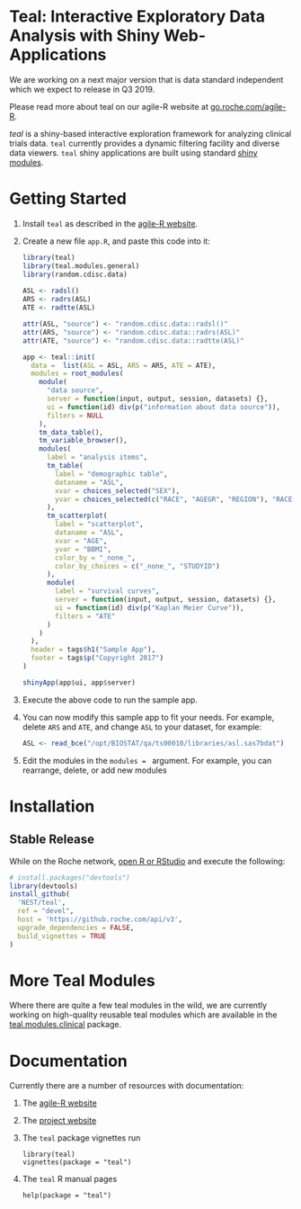 # Teal: Interactive Exploratory Data Analysis with Shiny Web-Applications

We are working on a next major version that is data standard independent which we expect to release in Q3 2019.

Please read more about teal on our agile-R website at [go.roche.com/agile-R](http://go.roche.com/agile-R).

*teal* is a shiny-based interactive exploration framework for analyzing clinical
trials data. `teal` currently provides a dynamic filtering facility and diverse
data viewers. `teal` shiny applications are built using standard [shiny
modules](https://shiny.rstudio.com/articles/modules.html).

# Getting Started

1. Install `teal` as described in the [agile-R website](http://go.roche.com/agile-R).
1. Create a new file `app.R`, and paste this code into it:

	```r
	library(teal)
	library(teal.modules.general)
	library(random.cdisc.data)
		
	ASL <- radsl()
	ARS <- radrs(ASL)
	ATE <- radtte(ASL)
	
	attr(ASL, "source") <- "random.cdisc.data::radsl()"
	attr(ARS, "source") <- "random.cdisc.data::radrs(ASL)"
	attr(ATE, "source") <- "random.cdisc.data::radtte(ASL)"
	
	app <- teal::init(
	  data =  list(ASL = ASL, ARS = ARS, ATE = ATE),
	  modules = root_modules(
	    module(
	      "data source",
	      server = function(input, output, session, datasets) {},
	      ui = function(id) div(p("information about data source")),
	      filters = NULL
	    ),
	    tm_data_table(),
	    tm_variable_browser(),
	    modules(
	      label = "analysis items",
	      tm_table(
	        label = "demographic table",
	        dataname = "ASL",
	        xvar = choices_selected("SEX"),
	        yvar = choices_selected(c("RACE", "AGEGR", "REGION"), "RACE")
	      ),
	      tm_scatterplot(
	        label = "scatterplot",
	        dataname = "ASL",
	        xvar = "AGE",
	        yvar = "BBMI",
	        color_by = "_none_",
	        color_by_choices = c("_none_", "STUDYID")
	      ),
	      module(
	        label = "survival curves",
	        server = function(input, output, session, datasets) {},
	        ui = function(id) div(p("Kaplan Meier Curve")),
	        filters = "ATE"
	      )
	    )
	  ),
	  header = tags$h1("Sample App"),
	  footer = tags$p("Copyright 2017")
	)
	
	shinyApp(app$ui, app$server)
	```
	
1. Execute the above code to run the sample app.
1. You can now modify this sample app to fit your needs. For example, delete
   `ARS` and `ATE`, and change `ASL` to your dataset, for example:

	```r
	ASL <- read_bce("/opt/BIOSTAT/qa/ts00010/libraries/asl.sas7bdat")
	```
   
1. Edit the modules in the `modules = ` argument. For example, you can
   rearrange, delete, or add new modules

    
# Installation 

## Stable Release

While on the Roche network, [open R or RStudio](https://r.roche.com) and execute
the following:

```r
# install.packages("devtools")
library(devtools)
install_github(
  'NEST/teal', 
  ref = "devel",
  host = 'https://github.roche.com/api/v3',
  upgrade_dependencies = FALSE,
  build_vignettes = TRUE
)
```

# More Teal Modules

Where there are quite a few teal modules in the wild, we are currently working
on high-quality reusable teal modules which are available in the
[teal.modules.clinical](https://pages.github.roche.com/NEST/teal.modules.clinical)
package.

# Documentation

Currently there are a number of resources with documentation:

1. The [agile-R website](http://go.roche.com/agile-R)

1. The [project website](https://pages.github.roche.com/NEST/teal/)

1. The `teal` package vignettes run

    ```
    library(teal)
    vignettes(package = "teal")
    ```

1. The `teal` R manual pages

    ```
    help(package = "teal")
    ```
